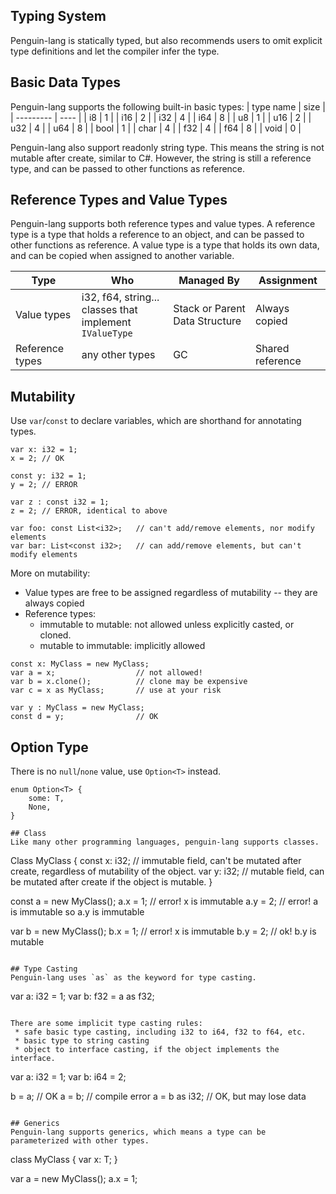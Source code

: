 ## Typing System
Penguin-lang is statically typed, but also recommends users to omit explicit type definitions and let the compiler infer the type.

## Basic Data Types
Penguin-lang supports the following built-in basic types:
| type name | size |
| --------- | ---- |
| i8        | 1    |
| i16       | 2    |
| i32       | 4    |
| i64       | 8    |
| u8        | 1    |
| u16       | 2    |
| u32       | 4    |
| u64       | 8    |
| bool      | 1    |
| char      | 4    |
| f32       | 4    |
| f64       | 8    |
| void      | 0    |

Penguin-lang also support readonly string type. This means the string is not mutable after create, similar to C#. However, the string is still a reference type, and can be passed to other functions as reference.

## Reference Types and Value Types
Penguin-lang supports both reference types and value types. A reference type is a type that holds a reference to an object, and can be passed to other functions as reference. A value type is a type that holds its own data, and can be copied when assigned to another variable.

| Type            | Who                                                           | Managed By                     | Assignment       |
| --------------- | ------------------------------------------------------------- | ------------------------------ | ---------------- |
| Value types     | i32, f64, string...<br /> classes that implement `IValueType` | Stack or Parent Data Structure | Always copied    |
| Reference types | any other types                                               | GC                             | Shared reference |

## Mutability
Use `var`/`const` to declare variables, which are shorthand for annotating types.
```
var x: i32 = 1;
x = 2; // OK

const y: i32 = 1;
y = 2; // ERROR

var z : const i32 = 1;
z = 2; // ERROR, identical to above

var foo: const List<i32>;   // can't add/remove elements, nor modify elements
var bar: List<const i32>;   // can add/remove elements, but can't modify elements
```

More on mutability:
- Value types are free to be assigned regardless of mutability -- they are always copied
- Reference types:
  - immutable to mutable: not allowed unless explicitly casted, or cloned.
  - mutable to immutable: implicitly allowed

```
const x: MyClass = new MyClass;
var a = x;                  // not allowed!
var b = x.clone();          // clone may be expensive
var c = x as MyClass;       // use at your risk

var y : MyClass = new MyClass;
const d = y;                // OK
```

## Option Type
There is no `null`/`none` value, use `Option<T>` instead.

```
enum Option<T> {
    some: T,
    None,
}

## Class
Like many other programming languages, penguin-lang supports classes. 
```
Class MyClass {
	const x: i32;		// immutable field, can't be mutated after create, regardless of mutability of the object.
	var y: i32;		// mutable field, can be mutated after create if the object is mutable.
}

const a = new MyClass();
a.x = 1;			// error! x is immutable
a.y = 2;			// error! a is immutable so a.y is immutable

var b = new MyClass();
b.x = 1;			// error! x is immutable
b.y = 2;			// ok! b.y is mutable
```

## Type Casting
Penguin-lang uses `as` as the keyword for type casting.
```
var a: i32 = 1;
var b: f32 = a as f32;
```

There are some implicit type casting rules:
 * safe basic type casting, including i32 to i64, f32 to f64, etc.
 * basic type to string casting
 * object to interface casting, if the object implements the interface.

```
var a: i32 = 1;
var b: i64 = 2;

b = a; // OK
a = b; // compile error
a = b as i32; // OK, but may lose data
```

## Generics
Penguin-lang supports generics, which means a type can be parameterized with other types.
```
class MyClass<T> {
    var x: T;
}

var a = new MyClass<i32>();
a.x = 1;
```
